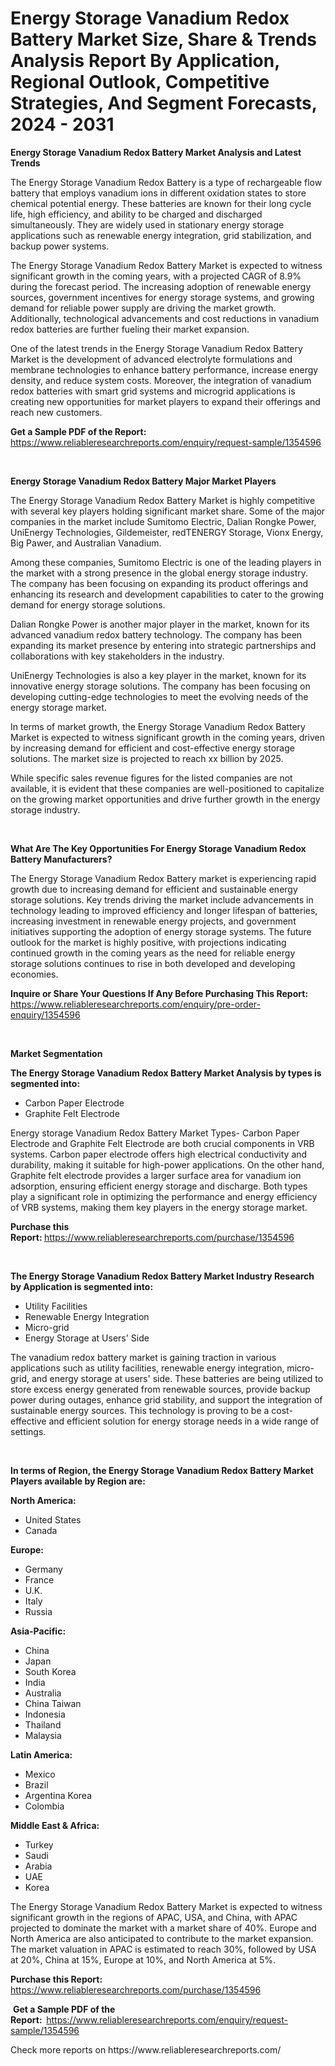 <p><h1>Energy Storage Vanadium Redox Battery Market Size, Share & Trends Analysis Report By Application, Regional Outlook, Competitive Strategies, And Segment Forecasts, 2024 - 2031</h1></p><p><strong>Energy Storage Vanadium Redox Battery Market Analysis and Latest Trends</strong></p>
<p><p>The Energy Storage Vanadium Redox Battery is a type of rechargeable flow battery that employs vanadium ions in different oxidation states to store chemical potential energy. These batteries are known for their long cycle life, high efficiency, and ability to be charged and discharged simultaneously. They are widely used in stationary energy storage applications such as renewable energy integration, grid stabilization, and backup power systems.</p><p>The Energy Storage Vanadium Redox Battery Market is expected to witness significant growth in the coming years, with a projected CAGR of 8.9% during the forecast period. The increasing adoption of renewable energy sources, government incentives for energy storage systems, and growing demand for reliable power supply are driving the market growth. Additionally, technological advancements and cost reductions in vanadium redox batteries are further fueling their market expansion.</p><p>One of the latest trends in the Energy Storage Vanadium Redox Battery Market is the development of advanced electrolyte formulations and membrane technologies to enhance battery performance, increase energy density, and reduce system costs. Moreover, the integration of vanadium redox batteries with smart grid systems and microgrid applications is creating new opportunities for market players to expand their offerings and reach new customers.</p></p>
<p><strong>Get a Sample PDF of the Report:&nbsp;</strong> <a href="https://www.reliableresearchreports.com/enquiry/request-sample/1354596">https://www.reliableresearchreports.com/enquiry/request-sample/1354596</a></p>
<p>&nbsp;</p>
<p><strong>Energy Storage Vanadium Redox Battery Major Market Players</strong></p>
<p><p>The Energy Storage Vanadium Redox Battery Market is highly competitive with several key players holding significant market share. Some of the major companies in the market include Sumitomo Electric, Dalian Rongke Power, UniEnergy Technologies, Gildemeister, redTENERGY Storage, Vionx Energy, Big Pawer, and Australian Vanadium.</p><p>Among these companies, Sumitomo Electric is one of the leading players in the market with a strong presence in the global energy storage industry. The company has been focusing on expanding its product offerings and enhancing its research and development capabilities to cater to the growing demand for energy storage solutions.</p><p>Dalian Rongke Power is another major player in the market, known for its advanced vanadium redox battery technology. The company has been expanding its market presence by entering into strategic partnerships and collaborations with key stakeholders in the industry.</p><p>UniEnergy Technologies is also a key player in the market, known for its innovative energy storage solutions. The company has been focusing on developing cutting-edge technologies to meet the evolving needs of the energy storage market.</p><p>In terms of market growth, the Energy Storage Vanadium Redox Battery Market is expected to witness significant growth in the coming years, driven by increasing demand for efficient and cost-effective energy storage solutions. The market size is projected to reach xx billion by 2025.</p><p>While specific sales revenue figures for the listed companies are not available, it is evident that these companies are well-positioned to capitalize on the growing market opportunities and drive further growth in the energy storage industry.</p></p>
<p>&nbsp;</p>
<p><strong>What Are The Key Opportunities For Energy Storage Vanadium Redox Battery Manufacturers?</strong></p>
<p><p>The Energy Storage Vanadium Redox Battery market is experiencing rapid growth due to increasing demand for efficient and sustainable energy storage solutions. Key trends driving the market include advancements in technology leading to improved efficiency and longer lifespan of batteries, increasing investment in renewable energy projects, and government initiatives supporting the adoption of energy storage systems. The future outlook for the market is highly positive, with projections indicating continued growth in the coming years as the need for reliable energy storage solutions continues to rise in both developed and developing economies.</p></p>
<p><strong>Inquire or Share Your Questions If Any Before Purchasing This Report:</strong> <a href="https://www.reliableresearchreports.com/enquiry/pre-order-enquiry/1354596">https://www.reliableresearchreports.com/enquiry/pre-order-enquiry/1354596</a></p>
<p>&nbsp;</p>
<p><strong>Market Segmentation</strong></p>
<p><strong>The Energy Storage Vanadium Redox Battery Market Analysis by types is segmented into:</strong></p>
<p><ul><li>Carbon Paper Electrode</li><li>Graphite Felt Electrode</li></ul></p>
<p><p>Energy storage Vanadium Redox Battery Market Types- Carbon Paper Electrode and Graphite Felt Electrode are both crucial components in VRB systems. Carbon paper electrode offers high electrical conductivity and durability, making it suitable for high-power applications. On the other hand, Graphite felt electrode provides a larger surface area for vanadium ion adsorption, ensuring efficient energy storage and discharge. Both types play a significant role in optimizing the performance and energy efficiency of VRB systems, making them key players in the energy storage market.</p></p>
<p><strong>Purchase this Report:&nbsp;</strong><a href="https://www.reliableresearchreports.com/purchase/1354596">https://www.reliableresearchreports.com/purchase/1354596</a></p>
<p>&nbsp;</p>
<p><strong>The Energy Storage Vanadium Redox Battery Market Industry Research by Application is segmented into:</strong></p>
<p><ul><li>Utility Facilities</li><li>Renewable Energy Integration</li><li>Micro-grid</li><li>Energy Storage at Users' Side</li></ul></p>
<p><p>The vanadium redox battery market is gaining traction in various applications such as utility facilities, renewable energy integration, micro-grid, and energy storage at users' side. These batteries are being utilized to store excess energy generated from renewable sources, provide backup power during outages, enhance grid stability, and support the integration of sustainable energy sources. This technology is proving to be a cost-effective and efficient solution for energy storage needs in a wide range of settings.</p></p>
<p>&nbsp;</p>
<p><strong>In terms of Region, the Energy Storage Vanadium Redox Battery Market Players available by Region are:</strong></p>
<p>
    <p> <strong> North America: </strong>
        <ul>
            <li>United States</li>
            <li>Canada</li>
        </ul>
        </p> 
    <p> <strong> Europe: </strong>
        <ul>
            <li>Germany</li>
            <li>France</li>
            <li>U.K.</li>
            <li>Italy</li>
            <li>Russia</li>
        </ul>
        </p> 
    <p> <strong> Asia-Pacific: </strong>
        <ul>
            <li>China</li>
            <li>Japan</li>
            <li>South Korea</li>
            <li>India</li>
            <li>Australia</li>
            <li>China Taiwan</li>
            <li>Indonesia</li>
            <li>Thailand</li>
            <li>Malaysia</li>
        </ul>
        </p> 
    <p> <strong> Latin America: </strong>
        <ul>
            <li>Mexico</li>
            <li>Brazil</li>
            <li>Argentina Korea</li>
            <li>Colombia</li>
        </ul>
        </p> 
    <p> <strong> Middle East & Africa: </strong>
        <ul>
            <li>Turkey</li>
            <li>Saudi</li>
            <li>Arabia</li>
            <li>UAE</li>
            <li>Korea</li>
        </ul>
    </p>
    </p>
<p><p>The Energy Storage Vanadium Redox Battery Market is expected to witness significant growth in the regions of APAC, USA, and China, with APAC projected to dominate the market with a market share of 40%. Europe and North America are also anticipated to contribute to the market expansion. The market valuation in APAC is estimated to reach 30%, followed by USA at 20%, China at 15%, Europe at 10%, and North America at 5%.</p></p>
<p><strong>Purchase this Report: </strong><a href="https://www.reliableresearchreports.com/purchase/1354596">https://www.reliableresearchreports.com/purchase/1354596</a></p>
<p>&nbsp;<strong>Get a Sample PDF of the Report:&nbsp;&nbsp;</strong><a href="https://www.reliableresearchreports.com/enquiry/request-sample/1354596">https://www.reliableresearchreports.com/enquiry/request-sample/1354596</a></p>
<p><strong></strong></p>
<p>Check more reports on https://www.reliableresearchreports.com/</p>